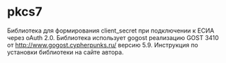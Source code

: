 # pkcs7
Библиотека для формирования client_secret при подключении к ЕСИА через oAuth 2.0. Библиотека использует gogost реализацию GOST 3410 от http://www.gogost.cypherpunks.ru/ версию 5.9. Инструкция по установки библиотеки на сайте автора.
